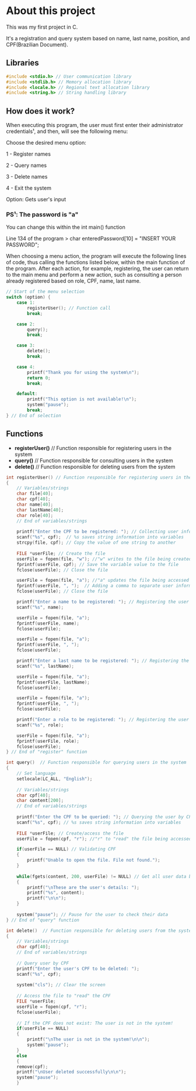 # **About this project**

This was my first project in C. 

It's a registration and query system based on name, last name, position, and CPF(Brazilian Document).

## **Libraries**
```c
#include <stdio.h> // User communication library
#include <stdlib.h> // Memory allocation library
#include <locale.h> // Regional text allocation library
#include <string.h> // String handling library
```
## **How does it work?**

When executing this program, the user must first enter their administrator credentials¹, and then, will see the following menu:

Choose the desired menu option:

1 - Register names

2 - Query names

3 - Delete names

4 - Exit the system

Option: Gets user's input

### **PS¹: The password is "a"**

You can change this within the int main() function

Line 134 of the program > char enteredPassword[10] = "INSERT YOUR PASSWORD";

When choosing a menu action, the program will execute the following lines of code, thus calling the functions listed below, within the main function of the program. After each action, for example, registering, the user can return to the main menu and perform a new action, such as consulting a person already registered based on role, CPF, name, last name.

```c
// Start of the menu selection
switch (option) {
    case 1:
        registerUser(); // Function call
        break;

    case 2:
        query();
        break;

    case 3:
        delete();
        break;

    case 4:
        printf("Thank you for using the system\n");
        return 0;
        break;

    default:
        printf("This option is not available!\n");
        system("pause");
        break;
} // End of selection
```
## **Functions**
- **registerUser()** // Function responsible for registering users in the system
- **query()** // Function responsible for consulting users in the system
- **delete()** // Function responsible for deleting users from the system
```c
int registerUser() // Function responsible for registering users in the system 
{	
	// Variables/strings
	char file[40];
	char cpf[40];
	char name[40];
	char lastName[40];
	char role[40];
	// End of variables/strings
	
	printf("Enter the CPF to be registered: "); // Collecting user information
	scanf("%s", cpf);  // %s saves string information into variables 
	strcpy(file, cpf); // Copy the value of one string to another
	
	FILE *userFile; // Create the file
	userFile = fopen(file, "w"); //"w" writes to the file being created and accessed
	fprintf(userFile, cpf); // Save the variable value to the file
	fclose(userFile); // Close the file

	userFile = fopen(file, "a"); //"a" updates the file being accessed
	fprintf(userFile, ", ");  // Adding a comma to separate user information
	fclose(userFile); // Close the file

	printf("Enter a name to be registered: "); // Registering the user's name
	scanf("%s", name);

	userFile = fopen(file, "a");
	fprintf(userFile, name);
	fclose(userFile);

	userFile = fopen(file, "a");
	fprintf(userFile, ", ");
	fclose(userFile);

	printf("Enter a last name to be registered: "); // Registering the user's last name
	scanf("%s", lastName);

	userFile = fopen(file, "a");
	fprintf(userFile, lastName);
	fclose(userFile);

	userFile = fopen(file, "a");
	fprintf(userFile, ", ");
	fclose(userFile);

	printf("Enter a role to be registered: "); // Registering the user's role
	scanf("%s", role);

	userFile = fopen(file, "a");
	fprintf(userFile, role);
	fclose(userFile);
} // End of "register" function

int query()  // Function responsible for querying users in the system
{	
	// Set language
	setlocale(LC_ALL, "English"); 
	
	// Variables/strings
	char cpf[40];
	char content[200];
	// End of variables/strings
	
	printf("Enter the CPF to be queried: "); // Querying the user by CPF
	scanf("%s", cpf); // %s saves string information into variables 
	
	FILE *userFile; // Create/access the file
	userFile = fopen(cpf, "r"); //"r" to "read" the file being accessed

	if(userFile == NULL) // Validating CPF
	{
		printf("Unable to open the file. File not found.");
	}
	
	while(fgets(content, 200, userFile) != NULL) // Get all user data based on their CPF
	{
		printf("\nThese are the user's details: ");
		printf("%s", content);
		printf("\n\n");	
	}
	
	system("pause"); // Pause for the user to check their data
} // End of "query" function

int delete()  // Function responsible for deleting users from the system
{	
	// Variables/strings
	char cpf[40];
	// End of variables/strings
	
	// Query user by CPF
	printf("Enter the user's CPF to be deleted: ");
	scanf("%s", cpf);
	
	system("cls"); // Clear the screen
	
	// Access the file to "read" the CPF
	FILE *userFile;
	userFile = fopen(cpf, "r");
	fclose(userFile);
	
	// If the CPF does not exist: The user is not in the system!
	if(userFile == NULL)
	{
		printf("\nThe user is not in the system!\n\n");
		system("pause");
	}
	else
	{
	remove(cpf);
	printf("\nUser deleted successfully\n\n");
	system("pause");
	}
```

